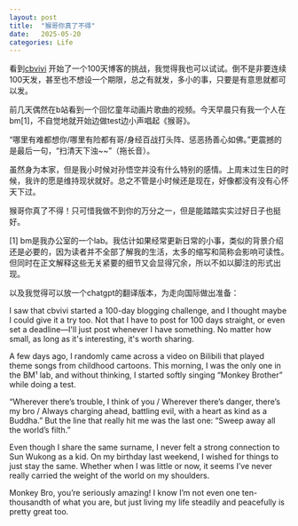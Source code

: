 ```yaml
---
layout: post
title:  "猴哥你真了不得"
date:   2025-05-20
categories: Life
---
```


看到<a href="https://cbvivi.today/" target="_blank" rel="noopener noreferrer">cbvivi</a>
开始了一个100天博客的挑战，我觉得我也可以试试。倒不是非要连续100天发，甚至也不想设一个期限，总之有就发，多小的事，只要是有意思就都可以发。

前几天偶然在b站看到一个回忆童年动画片歌曲的视频。今天早晨只有我一个人在bm[1]，不自觉地就开始边做test边小声唱起《猴哥》。

“哪里有难都想你/哪里有险都有哥/身经百战打头阵、惩恶扬善心如佛。”更震撼的是最后一句，“扫清天下浊~~”（拖长音）。

虽然身为本家，但是我小时候对孙悟空并没有什么特别的感情。上周末过生日的时候，我许的愿是维持现状就好。总之不管是小时候还是现在，好像都没有没有心怀天下过。

猴哥你真了不得！只可惜我做不到你的万分之一，但是能踏踏实实过好日子也挺好。

[1] bm是我办公室的一个lab。我估计如果经常更新日常的小事，类似的背景介绍还是必要的，因为读者并不全部了解我的生活，太多的缩写和简称会影响可读性。但同时在正文解释这些无关紧要的细节又会显得冗余，所以不如以脚注的形式出现。


以及我觉得可以放一个chatgpt的翻译版本，为走向国际做出准备：

I saw that cbvivi started a 100-day blogging challenge, and I thought maybe I could give it a try too. Not that I have to post for 100 days straight, or even set a deadline—I'll just post whenever I have something. No matter how small, as long as it's interesting, it's worth sharing.

A few days ago, I randomly came across a video on Bilibili that played theme songs from childhood cartoons. This morning, I was the only one in the BM¹ lab, and without thinking, I started softly singing “Monkey Brother” while doing a test.

“Wherever there’s trouble, I think of you / Wherever there’s danger, there’s my bro / Always charging ahead, battling evil, with a heart as kind as a Buddha.” But the line that really hit me was the last one: “Sweep away all the world’s filth.”

Even though I share the same surname, I never felt a strong connection to Sun Wukong as a kid. On my birthday last weekend, I wished for things to just stay the same. Whether when I was little or now, it seems I’ve never really carried the weight of the world on my shoulders.

Monkey Bro, you’re seriously amazing! I know I’m not even one ten-thousandth of what you are, but just living my life steadily and peacefully is pretty great too.